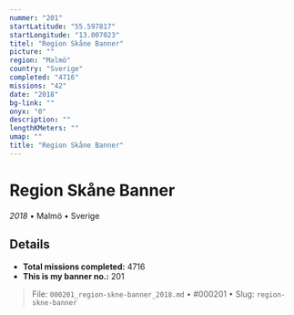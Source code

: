 ```yaml
---
nummer: "201"
startLatitude: "55.597817"
startLongitude: "13.007023"
titel: "Region Skåne Banner"
picture: ""
region: "Malmö"
country: "Sverige"
completed: "4716"
missions: "42"
date: "2018"
bg-link: ""
onyx: "0"
description: ""
lengthKMeters: ""
umap: ""
title: "Region Skåne Banner"
---
```

# Region Skåne Banner

*2018* • Malmö • Sverige



## Details


- **Total missions completed:** 4716
- **This is my banner no.:** 201





> File: `000201_region-skne-banner_2018.md` • #000201 • Slug: `region-skne-banner`
